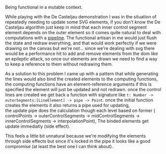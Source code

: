 Being functional in a mutable context.

While playing with the De Casteljau demonstration I was in the situation of repeatedly needing to update some SVG elements,
if you don't know the De Casteljau algorithm just keep in mind that each inner control segment element depends on the outer element
so it comes quite natural to deal with computations with a [pipeline](http://ramdajs.com/docs/#pipe).
The functional artisan in me would just flush the state and redraw everything,
and that would work perfectly if we were drawing on the canvas but we're not...
since we're dealing with svg there would be a performance hit to add and remove elements from the dom like an epileptic attack,
so once our elements are drawn we need to find a way to keep a reference to them without redrawing them.

As a solution to this problem I came up with a pattern that while generating the lines would also bind the created elements to the computing functions,
the computing functions have an element-reference arguments if this is specified the element will just be updated and not redrawn.
once the control lines are created we get back a function with signature like `t: Number -> outerSegments:[LineElement] -> pipe -> Point`.
once the initial function creates the elements it also returns a pipe used for updating,  
the update pipe does the calculation though each level based on former ( controlPoints -> outerControlSegments -> midControlSegments -> innerControlSegments -> interpolationPoint),
The binded elements get update immediatly (side effect).

This feels a little bit unnatural because we're modifying the elements through side effects but since it's locked in the pipe it looks like a good compromise (at least the best one I can think about).
